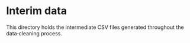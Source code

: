 # Interim data

This directory holds the intermediate CSV files generated throughout the data‑cleaning process.